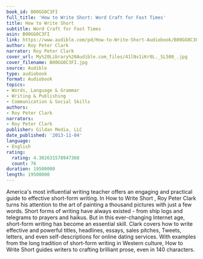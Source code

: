 ```yaml
---
book_id: B00GG0C3FI
full_title: 'How to Write Short: Word Craft for Fast Times'
title: How to Write Short
subtitle: Word Craft for Fast Times
asin: B00GG0C3FI
link: https://www.audible.com/pd/How-to-Write-Short-Audiobook/B00GG0C3FI
author: Roy Peter Clark
narrator: Roy Peter Clark
cover_url: My%20Library%20Audible.com_files/41lNv1iKr0L._SL500_.jpg
cover_filename: B00GG0C3FI.jpg
source: Audible
type: audiobook
format: Audiobook
topics:
- Words, Language & Grammar
- Writing & Publishing
- Communication & Social Skills
authors:
- Roy Peter Clark
narrators:
- Roy Peter Clark
publisher: Gildan Media, LLC
date_published: '2013-11-04'
language:
- English
rating:
  rating: 4.302631578947368
  count: 76
duration: 19500000
length: 19500000
---
```

America's most influential writing teacher offers an engaging and practical guide to effective short-form writing.
In How to Write Short , Roy Peter Clark turns his attention to the art of painting a thousand pictures with just a few words. Short forms of writing have always existed - from ship logs and telegrams to prayers and haikus. But in this ever-changing Internet age, short-form writing has become an essential skill. Clark covers how to write effective and powerful titles, headlines, essays, sales pitches, Tweets, letters, and even self-descriptions for online dating services. With examples from the long tradition of short-form writing in Western culture, How to Write Short  guides writers to crafting brilliant prose, even in 140 characters.
